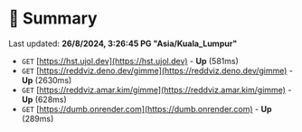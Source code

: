 # 📖 Summary
Last updated: **26/8/2024, 3:26:45 PG "Asia/Kuala_Lumpur"**

- `GET` [https://hst.ujol.dev](https://hst.ujol.dev) - **Up** (581ms)
- `GET` [https://reddviz.deno.dev/gimme](https://reddviz.deno.dev/gimme) - **Up** (2630ms)
- `GET` [https://reddviz.amar.kim/gimme](https://reddviz.amar.kim/gimme) - **Up** (628ms)
- `GET` [https://dumb.onrender.com](https://dumb.onrender.com) - **Up** (289ms)
